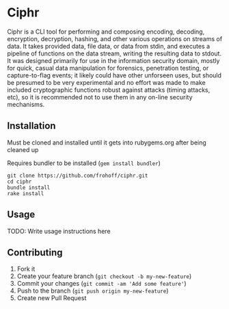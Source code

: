 # Ciphr

Ciphr is a CLI tool for performing and composing encoding, decoding, encryption,
decryption, hashing, and other various operations on streams of data. It takes
provided data, file data, or data from stdin, and executes a pipeline of 
functions on the data stream, writing the resulting data to stdout. It was 
designed primarily for use in the information security domain, mostly for quick, 
casual data manipulation for forensics, penetration testing, or capture-to-flag
events; it likely could have other unforseen uses, but should be presumed to be
very experimental and no effort was made to make included cryptographic 
functions robust against attacks (timing attacks, etc), so it is recommended not
to use them in any on-line security mechanisms.

## Installation

Must be cloned and installed until it gets into rubygems.org after being cleaned
up

Requires bundler to be installed (`gem install bundler`)

```shell
git clone https://github.com/frohoff/ciphr.git
cd ciphr
bundle install
rake install
```

## Usage

TODO: Write usage instructions here

## Contributing

1. Fork it
2. Create your feature branch (`git checkout -b my-new-feature`)
3. Commit your changes (`git commit -am 'Add some feature'`)
4. Push to the branch (`git push origin my-new-feature`)
5. Create new Pull Request
